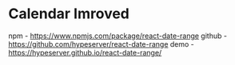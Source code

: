 # Calendar Imroved

npm - https://www.npmjs.com/package/react-date-range
github - https://github.com/hypeserver/react-date-range
demo - https://hypeserver.github.io/react-date-range/